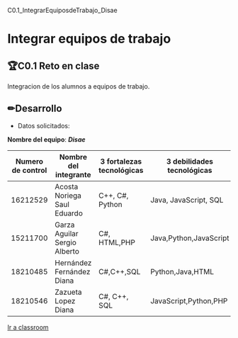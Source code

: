 C0.1_IntegrarEquiposdeTrabajo_Disae


# Integrar equipos de trabajo 

## 🏆C0.1 Reto en clase 
Integracion de los alumnos a equipos de trabajo.

## ✏Desarrollo 

* Datos solicitados: 

**Nombre del equipo**: ___Disae___

<table>

<thead>

<tr>

<th>Numero de control</th>

<th>Nombre del integrante</th>

<th>3 fortalezas tecnológicas</th>

<th>3 debilidades tecnológicas</th>

</tr>

</thead>

<tbody>

<tr>

<td>16212529</td>

<td>Acosta Noriega Saul Eduardo</td>

<td>C++, C#, Python </td>

<td>Java, JavaScript, SQL </td>

</tr>

<tr>

<td>15211700</td>

<td>Garza Aguilar Sergio Alberto </td>

<td>C#, HTML,PHP</td>

<td>Java,Python,JavaScript </td>

</tr>

<tr>

<td>18210485</td>

<td>Hernández Fernández Diana </td>

<td>C#,C++,SQL</td>

<td>Python,Java,HTML</td>

</tr>

<tr>

<td>18210546</td>

<td>Zazueta Lopez Diana </td>

<td>C#, C++, SQL</td>

<td>JavaScript,Python,PHP </td>

</tr>

</tbody>

</table>

[Ir a classroom](https://classroom.google.com/u/0/c/MjcwMTQ0MzU2MDE4/a/MjcwMTQ0MzU2MDM5/details)


